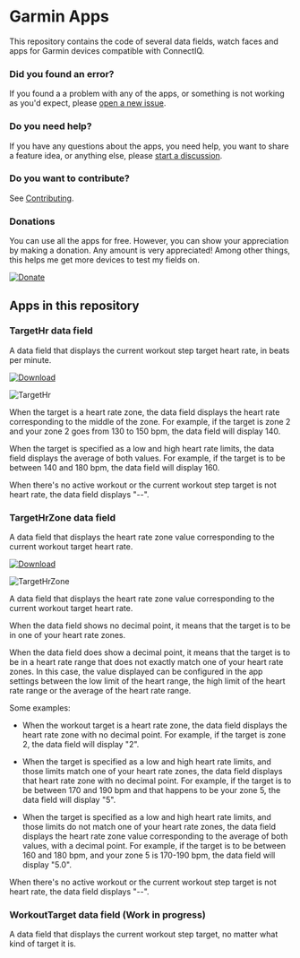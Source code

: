 # Garmin Apps
This repository contains the code of several data fields, watch faces and apps for Garmin devices compatible with ConnectIQ.

### Did you found an error?
If you found a a problem with any of the apps, or something is not working as you'd expect, please [open a new issue](https://github.com/ferranpujolcamins/GarminApps/issues/new/choose).

### Do you need help?
If you have any questions about the apps, you need help, you want to share a feature idea, or anything else, please [start a discussion](https://github.com/ferranpujolcamins/GarminApps/discussions/new).

### Do you want to contribute?
See [Contributing](CONTRIBUTING.md).

### Donations
You can use all the apps for free. However, you can show your appreciation by making a donation. Any amount is very appreciated! Among other things, this helps me get more devices to test my fields on.

[![Donate](https://img.shields.io/badge/Donate-PayPal-green.svg)](https://www.paypal.com/donate/?business=SNYLYZW7C6NMQ&no_recurring=0&item_name=I+really+appreciate+your+contribution%21+I%27m+glad+you+found+my+work+useful.&currency_code=EUR)

## Apps in this repository
### TargetHr data field
A data field that displays the current workout step target heart rate, in beats per minute.

[![Download](https://img.shields.io/badge/Download-connect%20IQ-blue)](https://apps.garmin.com/en-US/apps/a686aad7-0747-47e9-b61f-83e44aa7ea3a)

![TargetHr](https://user-images.githubusercontent.com/6429775/143912998-0ba62450-05a0-40c4-a8bb-6bf1055221d7.png)

When the target is a heart rate zone, the data field displays the heart rate corresponding to the middle of the zone.
For example, if the target is zone 2 and your zone 2 goes from 130 to 150 bpm, the data field will display 140.

When the target is specified as a low and high heart rate limits, the data field displays the average of both values.
For example, if the target is to be between 140 and 180 bpm, the data field will display 160.

When there's no active workout or the current workout step target is not heart rate, the data field displays "--".

### TargetHrZone data field
A data field that displays the heart rate zone value corresponding to the current workout target heart rate.

[![Download](https://img.shields.io/badge/Download-connect%20IQ-blue)](https://apps.garmin.com/es-ES/apps/bd6adc81-599a-44be-a483-34b457ef9e1b)

![TargetHrZone](https://user-images.githubusercontent.com/6429775/148199894-f5272cd7-57ba-4c00-85a7-2799a0a18254.png)


A data field that displays the heart rate zone value corresponding to the current workout target heart rate.

When the data field shows no decimal point, it means that the target is to be in one of your heart rate zones.

When the data field does show a decimal point, it means that the target is to be in a heart rate range that does not exactly match one of your heart rate zones.
In this case, the value displayed can be configured in the app settings between the low limit of the heart range, the high limit of the heart rate range or the average of the heart rate range.

Some examples:
- When the workout target is a heart rate zone, the data field displays the heart rate zone with no decimal point. For example, if the target is zone 2, the data field will display "2".

- When the target is specified as a low and high heart rate limits, and those limits match one of your heart rate zones, the data field displays that heart rate zone with no decimal point. For example, if the target is to be between 170 and 190 bpm and that happens to be your zone 5, the data field will display "5".

- When the target is specified as a low and high heart rate limits, and those limits do not match one of your heart rate zones, the data field displays the heart rate zone value corresponding to the average of both values, with a decimal point. For example, if the target is to be between 160 and 180 bpm, and your zone 5 is 170-190 bpm, the data field will display "5.0".

When there's no active workout or the current workout step target is not heart rate, the data field displays "--".

### WorkoutTarget data field (Work in progress)
A data field that displays the current workout step target, no matter what kind of target it is.
